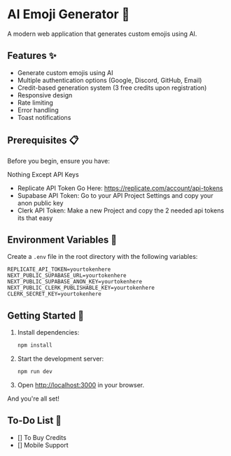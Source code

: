 # AI Emoji Generator 🎨

A modern web application that generates custom emojis using AI.

## Features ✨

- Generate custom emojis using AI
- Multiple authentication options (Google, Discord, GitHub, Email)
- Credit-based generation system (3 free credits upon registration)
- Responsive design
- Rate limiting
- Error handling
- Toast notifications

## Prerequisites 📋

Before you begin, ensure you have:

Nothing Except API Keys

- Replicate API Token Go Here: https://replicate.com/account/api-tokens
- Supabase API Token: Go to your API Project Settings and copy your anon public key
- Clerk API Token: Make a new Project and copy the 2 needed api tokens its that easy

## Environment Variables 🔐

Create a `.env` file in the root directory with the following variables:

```env
REPLICATE_API_TOKEN=yourtokenhere
NEXT_PUBLIC_SUPABASE_URL=yourtokenhere  
NEXT_PUBLIC_SUPABASE_ANON_KEY=yourtokenhere
NEXT_PUBLIC_CLERK_PUBLISHABLE_KEY=yourtokenhere
CLERK_SECRET_KEY=yourtokenhere
```


## Getting Started 🚀

1. Install dependencies:
   ```bash
   npm install
   ```

2. Start the development server:
   ```bash
   npm run dev
   ```

3. Open [http://localhost:3000](http://localhost:3000) in your browser.

And you're all set!



## To-Do List 📝

- [] To Buy Credits
- [] Mobile Support